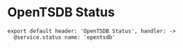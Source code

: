 
# OpenTSDB Status

    export default header: 'OpenTSDB Status', handler: ->
      @service.status name: 'opentsdb'
